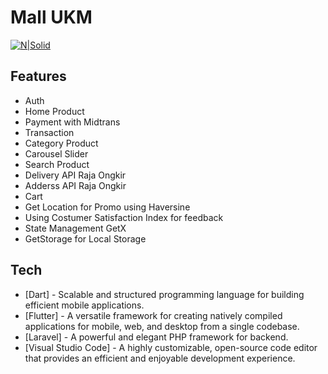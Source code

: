 # Mall UKM 
[![N|Solid](https://cldup.com/dTxpPi9lDf.thumb.png)](https://nodesource.com/products/nsolid)


## Features

- Auth
- Home Product
- Payment with Midtrans
- Transaction
- Category Product
- Carousel Slider
- Search Product
- Delivery API Raja Ongkir
- Adderss API Raja Ongkir
- Cart
- Get Location for Promo using Haversine 
- Using Costumer Satisfaction Index for feedback
- State Management GetX
- GetStorage for Local Storage 



## Tech
- [Dart] - Scalable and structured programming language for building efficient  mobile applications.
- [Flutter] - A versatile framework for creating natively compiled applications for mobile, web, and desktop from a single codebase.
- [Laravel] - A powerful and elegant PHP framework for backend.
- [Visual Studio Code] - A highly customizable, open-source code editor that provides an efficient and enjoyable development experience.



